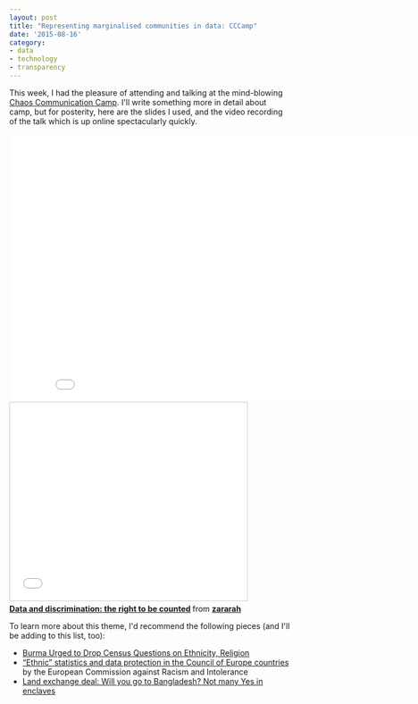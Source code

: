 ```yaml
---
layout: post
title: "Representing marginalised communities in data: CCCamp"
date: '2015-08-16'
category:
- data
- technology
- transparency
---
```


This week, I had the pleasure of attending and talking at the mind-blowing [Chaos Communication Camp](https://events.ccc.de/camp/2015/wiki/Main_Page). I'll write something more in detail about camp, but for posterity, here are the slides I used, and the video recording of the talk which is up online spectacularly quickly.

<!--more-->

<iframe width="853" height="480" src="//media.ccc.de/browse/conferences/camp2015/camp2015-6876-data_and_discrimination_representing_marginalised_communities_in_data/oembed.html" frameborder="0" allowfullscreen></iframe>

<iframe src="//www.slideshare.net/slideshow/embed_code/key/dmCroMaql3ZbFE" width="425" height="355" frameborder="0" marginwidth="0" marginheight="0" scrolling="no" style="border:1px solid #CCC; border-width:1px; margin-bottom:5px; max-width: 100%;" allowfullscreen> </iframe> <div style="margin-bottom:5px"> <strong> <a href="//www.slideshare.net/zararah/data-and-discrimination-the-right-to-be-counted" title="Data and discrimination: the right to be counted" target="_blank">Data and discrimination: the right to be counted</a> </strong> from <strong><a href="//www.slideshare.net/zararah" target="_blank">zararah</a></strong> </div>

To learn more about this theme, I'd recommend the following pieces (and I'll be adding to this list, too):

* [Burma Urged to Drop Census Questions on Ethnicity, Religion](http://www.irrawaddy.org/burma/burma-urged-drop-census-questions-ethnicity-religion.html)
* [“Ethnic” statistics and data protection in the Council of Europe countries](https://www.coe.int/t/dghl/monitoring/ecri/activities/Themes/Ethnic_statistics_and_data_protection.pdf) by the European Commission against Racism and Intolerance
* [Land exchange deal: Will you go to Bangladesh? Not many Yes in enclaves](http://indianexpress.com/article/india/india-others/will-you-go-to-bangladesh-not-many-yes-in-enclaves-2/99/#sthash.j7AE5BpW.dpuf)
